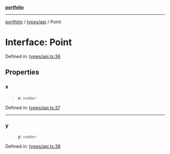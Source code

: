 [**portfolio**](../../../README.md)

***

[portfolio](../../../modules.md) / [types/api](../README.md) / Point

# Interface: Point

Defined in: [types/api.ts:36](https://github.com/tnorlund/Portfolio/blob/204edeefeec02f4730ae1bd0c2e88dcff756faf5/portfolio/types/api.ts#L36)

## Properties

### x

> **x**: `number`

Defined in: [types/api.ts:37](https://github.com/tnorlund/Portfolio/blob/204edeefeec02f4730ae1bd0c2e88dcff756faf5/portfolio/types/api.ts#L37)

***

### y

> **y**: `number`

Defined in: [types/api.ts:38](https://github.com/tnorlund/Portfolio/blob/204edeefeec02f4730ae1bd0c2e88dcff756faf5/portfolio/types/api.ts#L38)
